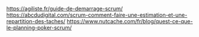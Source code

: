 https://agiliste.fr/guide-de-demarrage-scrum/
https://abcdudigital.com/scrum-comment-faire-une-estimation-et-une-repartition-des-taches/
https://www.nutcache.com/fr/blog/quest-ce-que-le-planning-poker-scrum/
